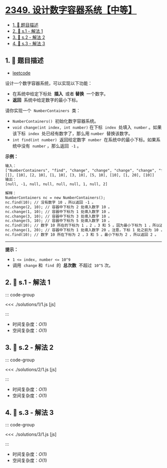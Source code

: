 # [2349. 设计数字容器系统【中等】](https://github.com/tnotesjs/TNotes.leetcode/tree/main/notes/2349.%20%E8%AE%BE%E8%AE%A1%E6%95%B0%E5%AD%97%E5%AE%B9%E5%99%A8%E7%B3%BB%E7%BB%9F%E3%80%90%E4%B8%AD%E7%AD%89%E3%80%91)

<!-- region:toc -->

- [1. 📝 题目描述](#1--题目描述)
- [2. 🎯 s.1 - 解法 1](#2--s1---解法-1)
- [3. 🎯 s.2 - 解法 2](#3--s2---解法-2)
- [4. 🎯 s.3 - 解法 3](#4--s3---解法-3)

<!-- endregion:toc -->

## 1. 📝 题目描述

- [leetcode](https://leetcode.cn/problems/design-a-number-container-system/)

设计一个数字容器系统，可以实现以下功能：

- 在系统中给定下标处  **插入**  或者 **替换**  一个数字。
- **返回**  系统中给定数字的最小下标。

请你实现一个  `NumberContainers`  类：

- `NumberContainers()`  初始化数字容器系统。
- `void change(int index, int number)` 在下标  `index`  处填入  `number` 。如果该下标  `index`  处已经有数字了，那么用 `number`  替换该数字。
- `int find(int number)`  返回给定数字  `number`  在系统中的最小下标。如果系统中没有  `number` ，那么返回  `-1` 。

**示例：**

```txt
输入：
["NumberContainers", "find", "change", "change", "change", "change", "find", "change", "find"]
[[], [10], [2, 10], [1, 10], [3, 10], [5, 10], [10], [1, 20], [10]]
输出：
[null, -1, null, null, null, null, 1, null, 2]

解释：
NumberContainers nc = new NumberContainers();
nc.find(10); // 没有数字 10 ，所以返回 -1 。
nc.change(2, 10); // 容器中下标为 2 处填入数字 10 。
nc.change(1, 10); // 容器中下标为 1 处填入数字 10 。
nc.change(3, 10); // 容器中下标为 3 处填入数字 10 。
nc.change(5, 10); // 容器中下标为 5 处填入数字 10 。
nc.find(10); // 数字 10 所在的下标为 1 ，2 ，3 和 5 。因为最小下标为 1 ，所以返回 1 。
nc.change(1, 20); // 容器中下标为 1 处填入数字 20 。注意，下标 1 处之前为 10 ，现在被替换为 20 。
nc.find(10); // 数字 10 所在下标为 2 ，3 和 5 。最小下标为 2 ，所以返回 2 。
```

---

**提示：**

- `1 <= index, number <= 10^9`
- 调用  `change` 和  `find`  的  **总次数**  不超过  `10^5` 次。

## 2. 🎯 s.1 - 解法 1

::: code-group

<<< ./solutions/1/1.js [js]

:::

- 时间复杂度：$O(1)$
- 空间复杂度：$O(1)$

## 3. 🎯 s.2 - 解法 2

::: code-group

<<< ./solutions/2/1.js [js]

:::

- 时间复杂度：$O(1)$
- 空间复杂度：$O(1)$

## 4. 🎯 s.3 - 解法 3

::: code-group

<<< ./solutions/3/1.js [js]

:::

- 时间复杂度：$O(1)$
- 空间复杂度：$O(1)$
